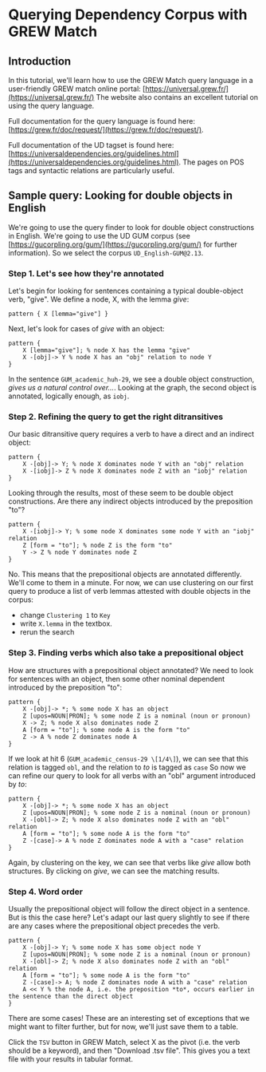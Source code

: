 # Querying Dependency Corpus with GREW Match

## Introduction

In this tutorial, we'll learn how to use the GREW Match query language
in a user-friendly GREW match online portal: [https://universal.grew.fr/](https://universal.grew.fr/)
The website also contains an excellent tutorial on using the query 
language.

Full documentation for the query language is found here:
[https://grew.fr/doc/request/](https://grew.fr/doc/request/).

Full documentation of the UD tagset is found here: [https://universaldependencies.org/guidelines.html](https://universaldependencies.org/guidelines.html).
The pages on POS tags and syntactic relations are particularly useful.

## Sample query: Looking for double objects in English

We're going to use the query finder to look for double object
constructions in English. We're going to use the UD GUM corpus
\(see [https://gucorpling.org/gum/](https://gucorpling.org/gum/) for further information\).
So we select the corpus `UD_English-GUM@2.13`.

### Step 1. Let's see how they're annotated

Let's begin for looking for sentences containing a typical double-object
verb, "give". We define a node, X, with the lemma *give*:
```opam
pattern { X [lemma="give"] }
```
Next, let's look for cases of *give* with an object:
```opam
pattern { 
	X [lemma="give"]; % node X has the lemma "give"
	X -[obj]-> Y % node X has an "obj" relation to node Y
}
```
In the sentence `GUM_academic_huh-29`, we see a double object construction,
*gives us a natural control over...*. Looking at the graph, the second
object is annotated, logically enough, as `iobj`.

### Step 2. Refining the query to get the right ditransitives

Our basic ditransitive query requires a verb to have a direct and an
indirect object:
```opam
pattern { 
	X -[obj]-> Y; % node X dominates node Y with an "obj" relation
	X -[iobj]-> Z % node X dominates node Z with an "iobj" relation
}
```
Looking through the results, most of these seem to be double object
constructions. Are there any indirect objects introduced by the 
preposition "to"?
```opam
pattern { 
	X -[iobj]-> Y; % some node X dominates some node Y with an "iobj" relation
	Z [form = "to"]; % node Z is the form "to"
	Y -> Z % node Y dominates node Z
}
```
No. This means that the prepositional objects are annotated differently.
We'll come to them in a minute. For now, we can use clustering on
our first query to produce a list of verb lemmas attested with 
double objects in the corpus:
+ change `Clustering 1` to `Key`
+ write `X.lemma` in the textbox.
+ rerun the search

### Step 3. Finding verbs which also take a prepositional object

How are structures with a prepositional object annotated? We need
to look for sentences with an object, then some other nominal dependent
introduced by the preposition "to":
```opam
pattern { 
	X -[obj]-> *; % some node X has an object
	Z [upos=NOUN|PRON]; % some node Z is a nominal (noun or pronoun)
	X -> Z; % node X also dominates node Z
	A [form = "to"]; % some node A is the form "to"
	Z -> A % node Z dominates node A
}
```
If we look at hit 6 (`GUM_academic_census-29 \[1/4\]`), we can see that
this relation is tagged `obl`, and the relation to *to* is tagged as
`case` So now we can refine our query to look for all verbs with an
"obl" argument introduced by *to*:
```opam
pattern { 
	X -[obj]-> *; % some node X has an object
	Z [upos=NOUN|PRON]; % some node Z is a nominal (noun or pronoun)
	X -[obl]-> Z; % node X also dominates node Z with an "obl" relation
	A [form = "to"]; % some node A is the form "to"
	Z -[case]-> A % node Z dominates node A with a "case" relation
}
```
Again, by clustering on the key, we can see that verbs like *give*
allow both structures. By clicking on *give*, we can see the matching
results.

### Step 4. Word order

Usually the prepositional object will follow the direct object in a 
sentence. But is this the case here? Let's adapt our last query
slightly to see if there are any cases where the prepositional object
precedes the verb.
```opam
pattern { 
	X -[obj]-> Y; % some node X has some object node Y
	Z [upos=NOUN|PRON]; % some node Z is a nominal (noun or pronoun)
	X -[obl]-> Z; % node X also dominates node Z with an "obl" relation
	A [form = "to"]; % some node A is the form "to"
	Z -[case]-> A; % node Z dominates node A with a "case" relation
	A << Y % the node A, i.e. the preposition *to*, occurs earlier in the sentence than the direct object
}
```
There are some cases! These are an interesting set of exceptions that
we might want to filter further, but for now, we'll just save them to a
table.

Click the `TSV` button in GREW Match, select X as the pivot (i.e. the
verb should be a keyword), and then "Download .tsv file". This gives you
a text file with your results in tabular format.
